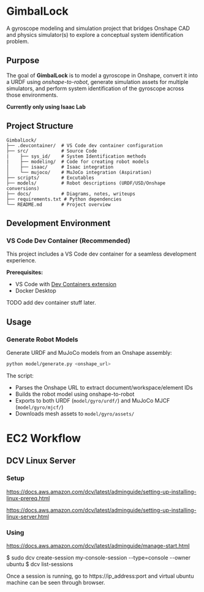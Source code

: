 # GimbalLock

A gyroscope modeling and simulation project that bridges Onshape CAD and physics simulator(s) to explore a conceptual system identification problem.

## Purpose

The goal of **GimbalLock** is to model a gyroscope in Onshape, convert it into a URDF using *onshape-to-robot*, generate simulation assets for multiple simulators, and perform system identification of the gyroscope across those environments.

**Currently only using Isaac Lab**

## Project Structure

```
GimbalLock/
├── .devcontainer/  # VS Code dev container configuration
├── src/            # Source Code 
|    ├── sys_id/    # System Identification methods 
|    ├── modeling/  # Code for creating robot models  
│    ├── isaac/     # Isaac integration
│    └── mujoco/    # MuJoCo integration (Aspiration)
├── scripts/        # Excutables  
├── models/         # Robot descriptions (URDF/USD/Onshape conversions)
├── docs/           # Diagrams, notes, writeups
├── requirements.txt # Python dependencies
└── README.md       # Project overview
```

## Development Environment

### VS Code Dev Container (Recommended)

This project includes a VS Code dev container for a seamless development experience.

**Prerequisites:**
- VS Code with [Dev Containers extension](https://marketplace.visualstudio.com/items?itemName=ms-vscode-remote.remote-containers)
- Docker Desktop

TODO add dev container stuff later. 

## Usage

### Generate Robot Models

Generate URDF and MuJoCo models from an Onshape assembly:

```bash
python model/generate.py <onshape_url>
```

The script:
- Parses the Onshape URL to extract document/workspace/element IDs
- Builds the robot model using onshape-to-robot
- Exports to both URDF (`model/gyro/urdf/`) and MuJoCo MJCF (`model/gyro/mjcf/`)
- Downloads mesh assets to `model/gyro/assets/`


# EC2 Workflow


## DCV Linux Server 

### Setup
https://docs.aws.amazon.com/dcv/latest/adminguide/setting-up-installing-linux-prereq.html

https://docs.aws.amazon.com/dcv/latest/adminguide/setting-up-installing-linux-server.html

### Using
https://docs.aws.amazon.com/dcv/latest/adminguide/manage-start.html

$ sudo dcv create-session my-console-session --type=console --owner ubuntu
$ dcv list-sessions


Once a session is running, go to https://ip_address:port and virtual ubuntu machine can be seen through browser. 